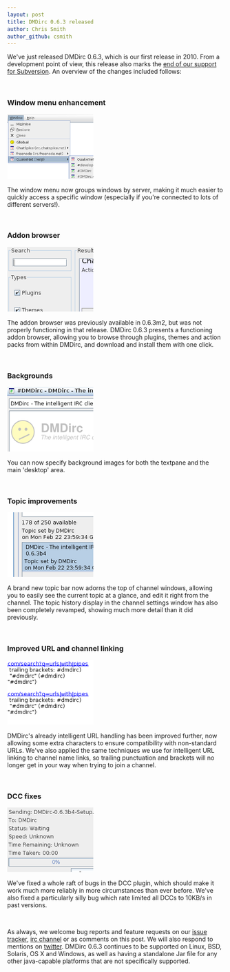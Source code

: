 ```yaml
---
layout: post
title: DMDirc 0.6.3 released
author: Chris Smith
author_github: csmith
---
```

We've just released DMDirc 0.6.3, which is our first release in 2010. From a development point of view, this release also marks the <a href="http://blog.dmdirc.com/2010/01/03/svn-deprecation/">end of our support for Subversion</a>. An overview of the changes included follows:

<div class="nohomepage" style="clear: both;">&nbsp;</div>

<h3>Window menu enhancement</h3>

![Window menu](/blog-assets/windowmenu.png)

The window menu now groups windows by server, making it much easier to quickly access a specific window (especially if you're connected to lots of different servers!).

<div class="nohomepage" style="clear: both;">&nbsp;</div>

<h3>Addon browser</h3>

![Addon browser](/blog-assets/addonbrowser.png)

The addon browser was previously available in 0.6.3m2, but was not properly functioning in that release. DMDirc 0.6.3 presents a functioning addon browser, allowing you to browse through plugins, themes and action packs from within DMDirc, and download and install them with one click.

<div class="nohomepage" style="clear: both;">&nbsp;</div>

<h3>Backgrounds</h3>

![DMDirc logo as background in a channel](/blog-assets/background.png)

You can now specify background images for both the textpane and the main 'desktop' area.

<div class="nohomepage" style="clear: both;">&nbsp;</div>

<h3>Topic improvements</h3>

![Topics](/blog-assets/topics.png)

A brand new topic bar now adorns the top of channel windows, allowing you to easily see the current topic at a glance, and edit it right from the channel. The topic history display in the channel settings window has also been completely revamped, showing much more detail than it did previously.

<div class="nohomepage" style="clear: both;">&nbsp;</div>

<h3>Improved URL and channel linking</h3>

![Links](/blog-assets/links.png)

DMDirc's already intelligent URL handling has been improved further, now allowing some extra characters to ensure compatibility with non-standard URLs. We've also applied the same techniques we use for intelligent URL linking to channel name links, so trailing punctuation and brackets will no longer get in your way when trying to join a channel.

<div class="nohomepage" style="clear: both;">&nbsp;</div>

<h3>DCC fixes</h3>

![DCC plugin](/blog-assets/dcc.png)

We've fixed a whole raft of bugs in the DCC plugin, which should make it work much more reliably in more circumstances than ever before. We've also fixed a particularly silly bug which rate limited all DCCs to 10KB/s in past versions.

<div class="nohomepage" style="clear: both;">&nbsp;</div>

As always, we welcome bug reports and feature requests on our <a href="http://bugs.dmdirc.com/">issue tracker</a>, <a href="irc://irc.quakenet.org/dmdirc">irc channel</a> or as comments on this post. We will also respond to mentions on <a href="http://twitter.com/dmdirc">twitter</a>. DMDirc 0.6.3 continues to be supported on Linux, BSD, Solaris, OS X and Windows, as well as having a standalone Jar file for any other java-capable platforms that are not specifically supported.
